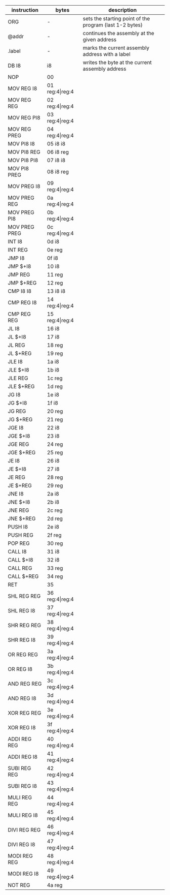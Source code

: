 

instruction         | bytes                 | description
--------------------|-----------------------|--------------
ORG                 | -                     | sets the starting point of the program (last 1-2 bytes)
@addr               | -                     | continues the assembly at the given address
.label              | -                     | marks the current assembly address with a label
DB I8               | i8                    | writes the byte at the current assembly address
 NOP | 00  |
 MOV REG I8 | 01 reg:4\|reg:4  |
 MOV REG REG | 02 reg:4\|reg:4  |
 MOV REG PI8 | 03 reg:4\|reg:4  |
 MOV REG PREG | 04 reg:4\|reg:4  |
 MOV PI8 I8 | 05 i8 i8  |
 MOV PI8 REG | 06 i8 reg  |
 MOV PI8 PI8 | 07 i8 i8  |
 MOV PI8 PREG | 08 i8 reg  |
 MOV PREG I8 | 09 reg:4\|reg:4  |
 MOV PREG REG | 0a reg:4\|reg:4  |
 MOV PREG PI8 | 0b reg:4\|reg:4  |
 MOV PREG PREG | 0c reg:4\|reg:4  |
 INT I8 | 0d i8  |
 INT REG | 0e reg  |
 JMP I8 | 0f i8  |
 JMP $+I8 | 10 i8  |
 JMP REG | 11 reg  |
 JMP $+REG | 12 reg  |
 CMP I8 I8 | 13 i8 i8  |
 CMP REG I8 | 14 reg:4\|reg:4  |
 CMP REG REG | 15 reg:4\|reg:4  |
 JL I8 | 16 i8  |
 JL $+I8 | 17 i8  |
 JL REG | 18 reg  |
 JL $+REG | 19 reg  |
 JLE I8 | 1a i8  |
 JLE $+I8 | 1b i8  |
 JLE REG | 1c reg  |
 JLE $+REG | 1d reg  |
 JG I8 | 1e i8  |
 JG $+I8 | 1f i8  |
 JG REG | 20 reg  |
 JG $+REG | 21 reg  |
 JGE I8 | 22 i8  |
 JGE $+I8 | 23 i8  |
 JGE REG | 24 reg  |
 JGE $+REG | 25 reg  |
 JE I8 | 26 i8  |
 JE $+I8 | 27 i8  |
 JE REG | 28 reg  |
 JE $+REG | 29 reg  |
 JNE I8 | 2a i8  |
 JNE $+I8 | 2b i8  |
 JNE REG | 2c reg  |
 JNE $+REG | 2d reg  |
 PUSH I8 | 2e i8  |
 PUSH REG | 2f reg  |
 POP REG | 30 reg  |
 CALL I8 | 31 i8  |
 CALL $+I8 | 32 i8  |
 CALL REG | 33 reg  |
 CALL $+REG | 34 reg  |
 RET | 35  |
 SHL REG REG | 36 reg:4\|reg:4  |
 SHL REG I8 | 37 reg:4\|reg:4  |
 SHR REG REG | 38 reg:4\|reg:4  |
 SHR REG I8 | 39 reg:4\|reg:4  |
 OR REG REG | 3a reg:4\|reg:4  |
 OR REG I8 | 3b reg:4\|reg:4  |
 AND REG REG | 3c reg:4\|reg:4  |
 AND REG I8 | 3d reg:4\|reg:4  |
 XOR REG REG | 3e reg:4\|reg:4  |
 XOR REG I8 | 3f reg:4\|reg:4  |
 ADDI REG REG | 40 reg:4\|reg:4  |
 ADDI REG I8 | 41 reg:4\|reg:4  |
 SUBI REG REG | 42 reg:4\|reg:4  |
 SUBI REG I8 | 43 reg:4\|reg:4  |
 MULI REG REG | 44 reg:4\|reg:4  |
 MULI REG I8 | 45 reg:4\|reg:4  |
 DIVI REG REG | 46 reg:4\|reg:4  |
 DIVI REG I8 | 47 reg:4\|reg:4  |
 MODI REG REG | 48 reg:4\|reg:4  |
 MODI REG I8 | 49 reg:4\|reg:4  |
 NOT REG | 4a reg  |


